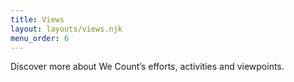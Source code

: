 ```yaml
---
title: Views
layout: layouts/views.njk
menu_order: 6
---
```

Discover more about We Count’s efforts, activities and viewpoints.
